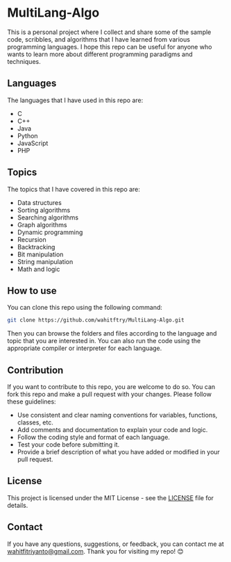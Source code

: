 # MultiLang-Algo

This is a personal project where I collect and share some of the sample code, scribbles, and algorithms that I have learned from various programming languages. I hope this repo can be useful for anyone who wants to learn more about different programming paradigms and techniques.

## Languages

The languages that I have used in this repo are:

- C
- C++
- Java
- Python
- JavaScript
- PHP

## Topics

The topics that I have covered in this repo are:

- Data structures
- Sorting algorithms
- Searching algorithms
- Graph algorithms
- Dynamic programming
- Recursion
- Backtracking
- Bit manipulation
- String manipulation
- Math and logic

## How to use

You can clone this repo using the following command:

```bash
git clone https://github.com/wahitftry/MultiLang-Algo.git
```

Then you can browse the folders and files according to the language and topic that you are interested in. You can also run the code using the appropriate compiler or interpreter for each language.

## Contribution

If you want to contribute to this repo, you are welcome to do so. You can fork this repo and make a pull request with your changes. Please follow these guidelines:

- Use consistent and clear naming conventions for variables, functions, classes, etc.
- Add comments and documentation to explain your code and logic.
- Follow the coding style and format of each language.
- Test your code before submitting it.
- Provide a brief description of what you have added or modified in your pull request.

## License

This project is licensed under the MIT License - see the [LICENSE](LICENSE) file for details.

## Contact

If you have any questions, suggestions, or feedback, you can contact me at wahitfitriyanto@gmail.com. Thank you for visiting my repo! 😊